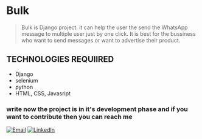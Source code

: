 # Bulk
> Bulk is Django project.
> it can help the user the send the WhatsApp message to multiple user just by one click.
> It is best for the bussiness who want to send messages or want to advertise their product.


## TECHNOLOGIES REQUIIRED
- Django
- selenium
- python
- HTML, CSS, Javasript

### write now the project is in it's development phase and if you want to contribute then you can reach me
<a href="mailto:shyamveramw7@gmail.com"><img src="https://img.icons8.com/color/48/000000/email.png" alt="Email" /></a>
<a href="https://www.linkedin.com/in/shyam-verma-b61971231/" target="_blank" rel="noopener noreferrer">
  <img src="https://img.icons8.com/color/48/000000/linkedin.png" alt="LinkedIn" />
</a>

